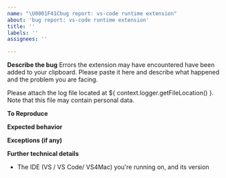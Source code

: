 ```yaml
---
name: "\U0001F41Cbug report: vs-code runtime extension"
about: 'bug report: vs-code runtime extension'
title: ''
labels: ''
assignees: ''

---
```


<!--
Privacy Alert! The contents copied to your clipboard may contain personal data. Prior to posting to GitHub, please remove any personal data which should not be publicly viewable. https://privacy.microsoft.com/en-US/privacystatement`;
-->

**Describe the bug**
Errors the extension may have encountered have been added to your clipboard. Please paste it here and describe what happened and the problem you are facing.

Please attach the log file located at ${ context.logger.getFileLocation() }. Note that this file may contain personal data.

**To Reproduce**

**Expected behavior**

**Exceptions (if any)**

**Further technical details**
- The IDE (VS / VS Code/ VS4Mac) you're running on, and its version
